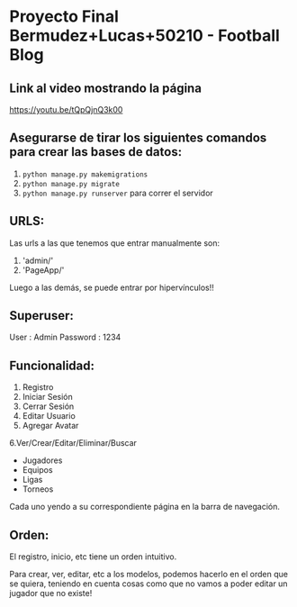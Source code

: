 # Proyecto Final Bermudez+Lucas+50210 - Football Blog

## Link al video mostrando la página
https://youtu.be/tQpQjnQ3k00

## Asegurarse de tirar los siguientes comandos para crear las bases de datos:
1. `python manage.py makemigrations`
2. `python manage.py migrate`
3. `python manage.py runserver` para correr el servidor


## URLS:
Las urls a las que tenemos que entrar manualmente son:
1. 'admin/'
2. 'PageApp/'

Luego a las demás, se puede entrar por hipervínculos!!

## Superuser:
User : Admin
Password : 1234



## Funcionalidad:
1. Registro
2. Iniciar Sesión
3. Cerrar Sesión
4. Editar Usuario
5. Agregar Avatar


6.Ver/Crear/Editar/Eliminar/Buscar
- Jugadores
- Equipos
- Ligas
- Torneos

Cada uno yendo a su correspondiente página en la barra de navegación.

## Orden:
El registro, inicio, etc tiene un orden intuitivo.

Para crear, ver, editar, etc a los modelos, podemos hacerlo en el orden que se quiera, teniendo en cuenta cosas como que no vamos a poder editar un jugador que no existe!
